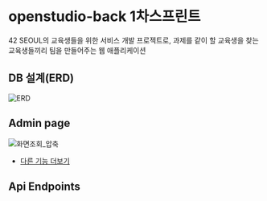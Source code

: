 # openstudio-back 1차스프린트

42 SEOUL의 교육생들을 위한 서비스 개발 프로젝트로, 과제를 같이 할 교육생을 찾는 교육생들끼리 팀을 만들어주는 웹 애플리케이션

## DB 설계(ERD)
![ERD](https://user-images.githubusercontent.com/48249549/116286994-d6912180-a7ca-11eb-84a7-08221321c559.png)

## Admin page

![화면조회_압축](https://user-images.githubusercontent.com/48249549/116287115-fc1e2b00-a7ca-11eb-954d-6329ebceef83.gif)

- [다른 기능 더보기](./docs/)

## Api Endpoints


